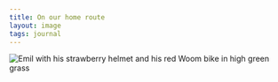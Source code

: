 ```yaml
---
title: On our home route
layout: image
tags: journal
---
```

![Emil with his strawberry helmet and his red Woom bike in high green grass](/img/journal/IMG_0819.jpg)